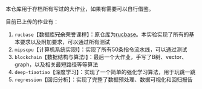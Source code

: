 本仓库用于存档所有写过的大作业，如果有需要可以自行借鉴。

目前已上传的作业有：

1. `rucbase`【数据库~~冗余~~荣誉课程】：原仓库为[rucbase](https://github.com/ruc-deke/rucbase-lab)。本实验实现了所有的基本要求以及附加要求，可以通过所有测试
2. `mipscpu`【计算机系统实现I】：实现了所有50条指令流水线，可以通过测试
3. `blockchain`【数据结构与算法I】：最后一个大作业，手写了B树、vector、graph，以及相关最短路径等等算法
4. `deep-tiaotiao`【深度学习】：实现了一个简单的强化学习算法，用于玩跳一跳
5. `regression`【回归分析】：实现了完整了数据预处理、数据可视化和回归报告